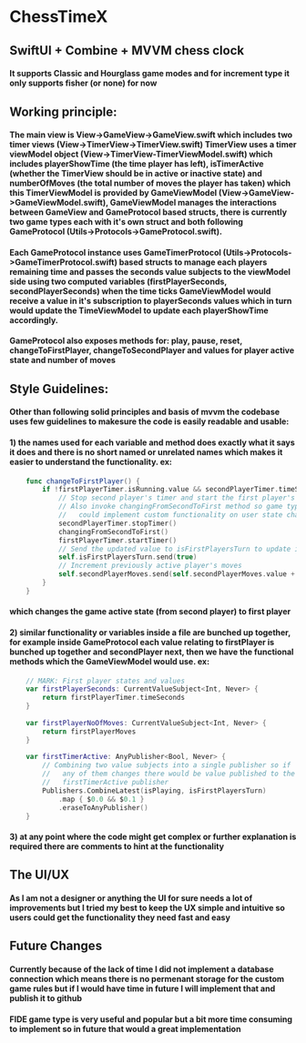 # ChessTimeX


## SwiftUI + Combine + MVVM chess clock
#### It supports Classic and Hourglass game modes and for increment type it only supports fisher (or none) for now


## Working principle:
#### The main view is View->GameView->GameView.swift which includes two timer views (View->TimerView->TimerView.swift) TimerView uses a timer viewModel object (View->TimerView-TimerViewModel.swift) which includes playerShowTime (the time player has left), isTimerActive (whether the TimerView should be in active or inactive state) and numberOfMoves (the total number of moves the player has taken) which this TimerViewModel is provided by GameViewModel (View->GameView->GameViewModel.swift), GameViewModel manages the interactions between GameView and GameProtocol based structs, there is currently two game types each with it's own struct and both following GameProtocol (Utils->Protocols->GameProtocol.swift).
#### Each GameProtocol instance uses GameTimerProtocol (Utils->Protocols->GameTimerProtocol.swift) based structs to manage each players remaining time and passes the seconds value subjects to the viewModel side using two computed variables (firstPlayerSeconds, secondPlayerSeconds) when the time ticks GameViewModel would receive a value in it's subscription to playerSeconds values which in turn would update the TimeViewModel to update each playerShowTime accordingly.
#### GameProtocol also exposes methods for: play, pause, reset, changeToFirstPlayer, changeToSecondPlayer and values for player active state and number of moves


## Style Guidelines:
#### Other than following solid principles and basis of mvvm the codebase uses few guidelines to makesure the code is easily readable and usable: 
#### 1) the names used for each variable and method does exactly what it says it does and there is no short named or unrelated names which makes it easier to understand the functionality. ex:
```swift
    func changeToFirstPlayer() {
        if !firstPlayerTimer.isRunning.value && secondPlayerTimer.timeSeconds.value > 0 {
            // Stop second player's timer and start the first player's
            // Also invoke changingFromSecondToFirst method so game types
            //   could implement custom functionality on user state change
            secondPlayerTimer.stopTimer()
            changingFromSecondToFirst()
            firstPlayerTimer.startTimer()
            // Send the updated value to isFirstPlayersTurn to update isActive states
            self.isFirstPlayersTurn.send(true)
            // Increment previously active player's moves
            self.secondPlayerMoves.send(self.secondPlayerMoves.value + 1)
        }
    }
```
#### which changes the game active state (from second player) to first player

#### 2) similar functionality or variables inside a file are bunched up together, for example inside GameProtocol each value relating to firstPlayer is bunched up together and secondPlayer next, then we have the functional methods which the GameViewModel would use. ex:
```swift
    // MARK: First player states and values
    var firstPlayerSeconds: CurrentValueSubject<Int, Never> {
        return firstPlayerTimer.timeSeconds
    }
    
    var firstPlayerNoOfMoves: CurrentValueSubject<Int, Never> {
        return firstPlayerMoves
    }
    
    var firstTimerActive: AnyPublisher<Bool, Never> {
        // Combining two value subjects into a single publisher so if
        //   any of them changes there would be value published to the
        //   firstTimerActive publisher
        Publishers.CombineLatest(isPlaying, isFirstPlayersTurn)
            .map { $0.0 && $0.1 }
            .eraseToAnyPublisher()
    }
```

#### 3) at any point where the code might get complex or further explanation is required there are comments to hint at the functionality


## The UI/UX
#### As I am not a designer or anything the UI for sure needs a lot of improvements but I tried my best to keep the UX simple and intuitive so users could get the functionality they need fast and easy


## Future Changes
#### Currently because of the lack of time I did not implement a database connection which means there is no permenant storage for the custom game rules but if I would have time in future I will implement that and publish it to github
#### FIDE game type is very useful and popular but a bit more time consuming to implement so in future that would a great implementation
